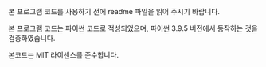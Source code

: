 본 프로그램 코드를 사용하기 전에 readme 파일을 읽어 주시기 바랍니다.

본 프로그램 코드는 파이썬 코드로 적성되었으며,
파이썬 3.9.5 버전에서 동작하는 것을 검증하였습니다.

본코드는 MIT 라이센스를 준수합니다.
